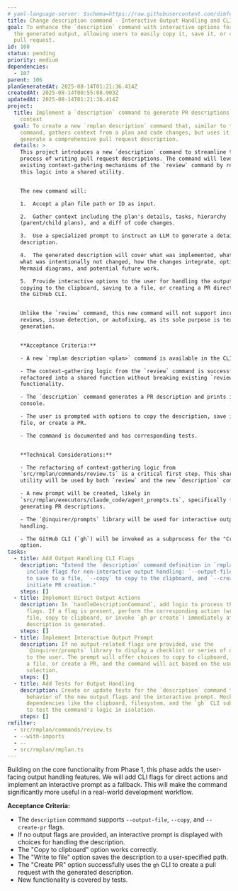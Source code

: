 ```yaml
---
# yaml-language-server: $schema=https://raw.githubusercontent.com/dimfeld/llmutils/main/schema/rmplan-plan-schema.json
title: Change description command - Interactive Output Handling and CLI Integration
goal: To enhance the `description` command with interactive options for handling
  the generated output, allowing users to easily copy it, save it, or create a
  pull request.
id: 108
status: pending
priority: medium
dependencies:
  - 107
parent: 106
planGeneratedAt: 2025-08-14T01:21:36.414Z
createdAt: 2025-08-14T00:55:08.903Z
updatedAt: 2025-08-14T01:21:36.414Z
project:
  title: Implement a `description` command to generate PR descriptions from plan
    context
  goal: To create a new `rmplan description` command that, similar to the `review`
    command, gathers context from a plan and code changes, but uses it to
    generate a comprehensive pull request description.
  details: >
    This project introduces a new `description` command to streamline the
    process of writing pull request descriptions. The command will leverage the
    existing context-gathering mechanisms of the `review` command by refactoring
    this logic into a shared utility.


    The new command will:

    1.  Accept a plan file path or ID as input.

    2.  Gather context including the plan's details, tasks, hierarchy
    (parent/child plans), and a diff of code changes.

    3.  Use a specialized prompt to instruct an LLM to generate a detailed PR
    description.

    4.  The generated description will cover what was implemented, what changed,
    what was intentionally not changed, how the changes integrate, optional
    Mermaid diagrams, and potential future work.

    5.  Provide interactive options to the user for handling the output, such as
    copying to the clipboard, saving to a file, or creating a PR directly using
    the GitHub CLI.


    Unlike the `review` command, this new command will not support incremental
    reviews, issue detection, or autofixing, as its sole purpose is text
    generation.


    **Acceptance Criteria:**

    - A new `rmplan description <plan>` command is available in the CLI.

    - The context-gathering logic from the `review` command is successfully
    refactored into a shared function without breaking existing `review`
    functionality.

    - The `description` command generates a PR description and prints it to the
    console.

    - The user is prompted with options to copy the description, save it to a
    file, or create a PR.

    - The command is documented and has corresponding tests.


    **Technical Considerations:**

    - The refactoring of context-gathering logic from
    `src/rmplan/commands/review.ts` is a critical first step. This shared
    utility will be used by both `review` and the new `description` command.

    - A new prompt will be created, likely in
    `src/rmplan/executors/claude_code/agent_prompts.ts`, specifically for
    generating PR descriptions.

    - The `@inquirer/prompts` library will be used for interactive output
    handling.

    - The GitHub CLI (`gh`) will be invoked as a subprocess for the "Create PR"
    option.
tasks:
  - title: Add Output Handling CLI Flags
    description: "Extend the `description` command definition in `rmplan.ts` to
      include flags for non-interactive output handling: `--output-file <path>`
      to save to a file, `--copy` to copy to the clipboard, and `--create-pr` to
      initiate PR creation."
    steps: []
  - title: Implement Direct Output Actions
    description: In `handleDescriptionCommand`, add logic to process the new CLI
      flags. If a flag is present, perform the corresponding action (write to
      file, copy to clipboard, or invoke `gh pr create`) immediately after the
      description is generated.
    steps: []
  - title: Implement Interactive Output Prompt
    description: If no output-related flags are provided, use the
      `@inquirer/prompts` library to display a checklist or series of questions
      to the user. The prompt will offer choices to copy to clipboard, write to
      a file, or create a PR, and the command will act based on the user's
      selection.
    steps: []
  - title: Add Tests for Output Handling
    description: Create or update tests for the `description` command to verify the
      behavior of the new output flags and the interactive prompt. Mock external
      dependencies like the clipboard, filesystem, and the `gh` CLI subprocess
      to test the command's logic in isolation.
    steps: []
rmfilter:
  - src/rmplan/commands/review.ts
  - --with-imports
  - --
  - src/rmplan/rmplan.ts
---
```


Building on the core functionality from Phase 1, this phase adds the user-facing output handling features. We will add CLI flags for direct actions and implement an interactive prompt as a fallback. This will make the command significantly more useful in a real-world development workflow.

**Acceptance Criteria:**
- The `description` command supports `--output-file`, `--copy`, and `--create-pr` flags.
- If no output flags are provided, an interactive prompt is displayed with choices for handling the description.
- The "Copy to clipboard" option works correctly.
- The "Write to file" option saves the description to a user-specified path.
- The "Create PR" option successfully uses the `gh` CLI to create a pull request with the generated description.
- New functionality is covered by tests.
